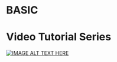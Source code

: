 # BASIC


# Video Tutorial Series
[![IMAGE ALT TEXT HERE](https://img.youtube.com/vi/hK2OxjhH3dw/0.jpg)](https://www.youtube.com/watch?v=hK2OxjhH3dw&list=PLLfIBXQeu3aaEgJeLEcVXP6TNOCifY1CM)
